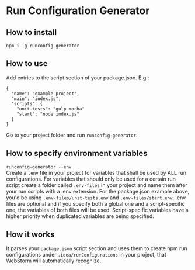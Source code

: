 # Run Configuration Generator

## How to install
```
npm i -g runconfig-generator
```

## How to use
Add entries to the script section of your package.json. E.g.:
```
{
  "name": "example project",
  "main": "index.js",
  "scripts": {
    "unit-tests": "gulp mocha"
    "start": "node index.js"
  }
}
```

Go to your project folder and run `runconfig-generator`.

## How to specify environment variables
`runconfig-generator --env`  
Create a `.env` file in your project for variables that shall be used by ALL run configurations.
For variables that should only be used for a certain run script create a folder called `.env-files` in your project and name them after your run scripts with a .env extension.
For the package.json example above, you'd be using `.env-files/unit-tests.env` and `.env-files/start.env`.
.env files are optional and if you specify both a global one and a script-specific one, the variables of both files will be used.
Script-specific variables have a higher priority when duplicated variables are being specified.

## How it works
It parses your `package.json` script section and uses them to create npm run configurations under `.idea/runConfigurations` in your project, that WebStorm will automatically recognize.
